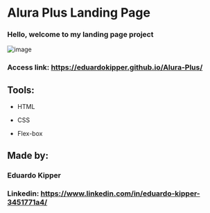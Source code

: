 # Alura Plus Landing Page
### Hello, welcome to my landing page project

![image](https://user-images.githubusercontent.com/67551638/237145768-931b4d14-28ff-4614-a10d-553b78cb6e45.png)

### Access link: https://eduardokipper.github.io/Alura-Plus/

## Tools:

* HTML

* CSS

* Flex-box

## Made by:

### Eduardo Kipper

### Linkedin: https://www.linkedin.com/in/eduardo-kipper-3451771a4/
